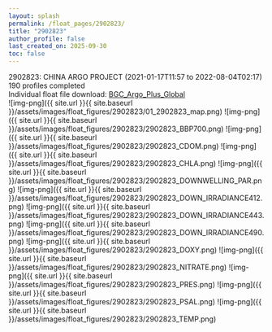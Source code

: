 ```yaml
---
layout: splash
permalink: /float_pages/2902823/
title: "2902823"
author_profile: false
last_created_on: 2025-09-30
toc: false
---
```

 
2902823: CHINA ARGO PROJECT (2021-01-17T11:57 to 2022-08-04T02:17)\
190 profiles completed\
Individual float file download: [BGC_Argo_Plus_Global](https://ftp.soest.hawaii.edu/bgc_argo_plus/Individual_Floats/outliers_removed/2902823_Sprof_processed.nc)\
![img-png]({{ site.url }}{{ site.baseurl }}/assets/images/float_figures/2902823/01_2902823_map.png)
![img-png]({{ site.url }}{{ site.baseurl }}/assets/images/float_figures/2902823/2902823_BBP700.png)
![img-png]({{ site.url }}{{ site.baseurl }}/assets/images/float_figures/2902823/2902823_CDOM.png)
![img-png]({{ site.url }}{{ site.baseurl }}/assets/images/float_figures/2902823/2902823_CHLA.png)
![img-png]({{ site.url }}{{ site.baseurl }}/assets/images/float_figures/2902823/2902823_DOWNWELLING_PAR.png)
![img-png]({{ site.url }}{{ site.baseurl }}/assets/images/float_figures/2902823/2902823_DOWN_IRRADIANCE412.png)
![img-png]({{ site.url }}{{ site.baseurl }}/assets/images/float_figures/2902823/2902823_DOWN_IRRADIANCE443.png)
![img-png]({{ site.url }}{{ site.baseurl }}/assets/images/float_figures/2902823/2902823_DOWN_IRRADIANCE490.png)
![img-png]({{ site.url }}{{ site.baseurl }}/assets/images/float_figures/2902823/2902823_DOXY.png)
![img-png]({{ site.url }}{{ site.baseurl }}/assets/images/float_figures/2902823/2902823_NITRATE.png)
![img-png]({{ site.url }}{{ site.baseurl }}/assets/images/float_figures/2902823/2902823_PRES.png)
![img-png]({{ site.url }}{{ site.baseurl }}/assets/images/float_figures/2902823/2902823_PSAL.png)
![img-png]({{ site.url }}{{ site.baseurl }}/assets/images/float_figures/2902823/2902823_TEMP.png)
